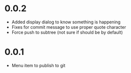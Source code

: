 # 0.0.2

* Added display dialog to know something is happening
* Fixes for commit message to use proper quote character
* Force push to subtree (not sure if should be by default)

# 0.0.1

* Menu item to publish to git